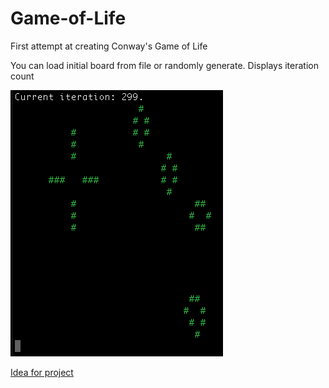 # Game-of-Life

First attempt at creating Conway's Game of Life

You can load initial board from file or randomly generate. Displays iteration count

![Screenshot Game of Life](/game-of-life.png)

[Idea for project](https://robertheaton.com/2018/07/20/project-2-game-of-life/)
